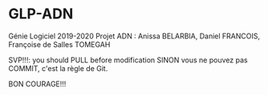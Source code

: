 # GLP-ADN
Génie Logiciel 2019-2020
Projet ADN : Anissa BELARBIA, Daniel FRANCOIS, Françoise de Salles TOMEGAH

SVP!!!: you should PULL before modification SINON vous ne pouvez pas COMMIT, c'est la règle de Git.

BON COURAGE!!!
